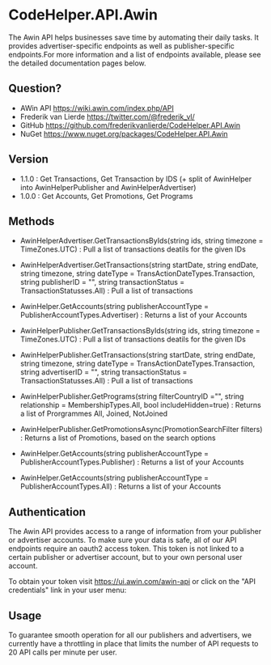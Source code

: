 ﻿# CodeHelper.API.Awin
The Awin API helps businesses save time by automating their daily tasks. It provides advertiser-specific endpoints as well as publisher-specific endpoints.For more information and a list of endpoints available, please see the detailed documentation pages below.

## Question?
* AWin API <https://wiki.awin.com/index.php/API>
* Frederik van Lierde <https://twitter.com/@frederik_vl/>
* GitHub <https://github.com/frederikvanlierde/CodeHelper.API.Awin>
* NuGet <https://www.nuget.org/packages/CodeHelper.API.Awin>

## Version
* 1.1.0 : Get Transactions, Get Transaction by IDS (+ split of AwinHelper into AwinHelperPublisher and AwinHelperAdvertiser)
* 1.0.0 : Get Accounts, Get Promotions, Get Programs

## Methods

* AwinHelperAdvertiser.GetTransactionsByIds(string ids, string timezone = TimeZones.UTC) : Pull a list of transactions deatils for the given IDs
* AwinHelperAdvertiser.GetTransactions(string startDate, string endDate, string timezone, string dateType = TransActionDateTypes.Transaction, string publisherID = "", string transactionStatus = TransactionStatusses.All) : Pull a list of transactions
* AwinHelper.GetAccounts(string publisherAccountType = PublisherAccountTypes.Advertiser) : Returns a list of your Accounts

* AwinHelperPublisher.GetTransactionsByIds(string ids, string timezone = TimeZones.UTC) : Pull a list of transactions deatils for the given IDs
* AwinHelperPublisher.GetTransactions(string startDate, string endDate, string timezone, string dateType = TransActionDateTypes.Transaction, string advertiserID = "", string transactionStatus = TransactionStatusses.All) : Pull a list of transactions
* AwinHelperPublisher.GetPrograms(string filterCountryID ="", string relationship = MembershipTypes.All, bool includeHidden=true) : Returns a list of Prorgrammes All, Joined, NotJoined
* AwinHelperPublisher.GetPromotionsAsync(PromotionSearchFilter filters) : Returns a list of Promotions, based on the search options
* AwinHelper.GetAccounts(string publisherAccountType = PublisherAccountTypes.Publisher) : Returns a list of your Accounts

* AwinHelper.GetAccounts(string publisherAccountType = PublisherAccountTypes.All) : Returns a list of your Accounts


## Authentication
The Awin API provides access to a range of information from your publisher or advertiser accounts. To make sure your data is safe, all of our API endpoints require an oauth2 access token. This token is not linked to a certain publisher or advertiser account, but to your own personal user account. 

To obtain your token visit <https://ui.awin.com/awin-api> or click on the "API credentials" link in your user menu:

## Usage
To guarantee smooth operation for all our publishers and advertisers, we currently have a throttling in place that limits the number of API requests to 20 API calls per minute per user.